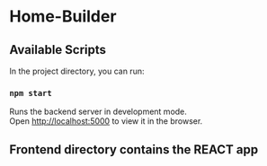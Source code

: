 # Home-Builder

## Available Scripts

In the project directory, you can run:

### `npm start`

Runs the backend server in development mode.<br>
Open [http://localhost:5000](http://localhost:5000) to view it in the browser.

## Frontend directory contains the REACT app
